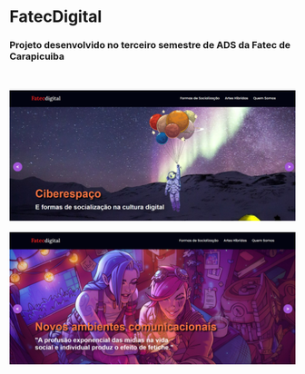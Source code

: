 # FatecDigital
 
### Projeto desenvolvido no terceiro semestre de ADS da Fatec de Carapicuiba
<br>
<br>
<img src="homepage.png">
<br>
<br>
<img src="fatecArt.png">

